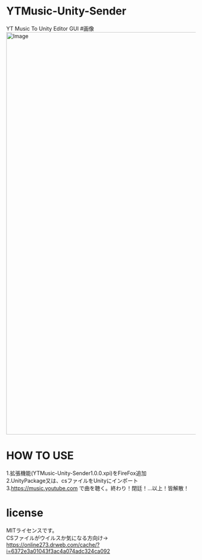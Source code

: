 # YTMusic-Unity-Sender
YT Music To Unity Editor GUI
#画像
<img width="1068" alt="Image" src="https://github.com/user-attachments/assets/2fca43f9-17ec-4bd3-af71-bc991f5569b9" />
# HOW TO USE 
1.拡張機能(YTMusic-Unity-Sender1.0.0.xpi)をFireFox追加<br/>
2.UnityPackage又は、csファイルをUnityにインポート<br/>
3.https://music.youtube.com で曲を聴く。終わり！閉廷！…以上！皆解散！<br/>
# license
MITライセンスです。<br/>
CSファイルがウイルスか気になる方向け→
https://online273.drweb.com/cache/?i=6372e3a01043f3ac4a074adc324ca092
